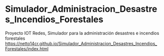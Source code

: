 # Simulador_Administracion_Desastres_Incendios_Forestales
Proyecto IOT Redes, Simulador para la administración desastres e incendios forestales
https://netto14cr.github.io/Simulador_Administracion_Desastres_Incendios_Forestales/index.html
